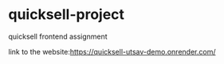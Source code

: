 # quicksell-project
quicksell frontend assignment

link to the website:https://quicksell-utsav-demo.onrender.com/
